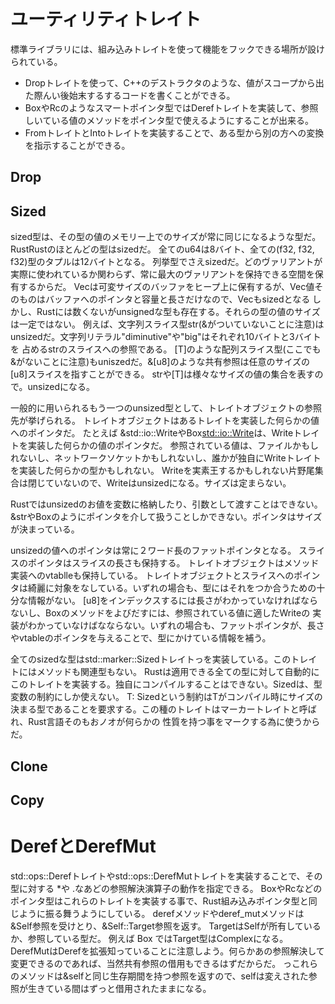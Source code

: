 # ユーティリティトレイト

標準ライブラリには、組み込みトレイトを使って機能をフックできる場所が設けられている。

* Dropトレイトを使って、C++のデストラクタのような、値がスコープから出た際んい後始末するするコードを書くことができる。
* Box<T>やRc<T>のようなスマートポインタ型ではDerefトレイトを実装して、参照しいている値のメソッドをポインタ型で使えるようにすることが出来る。
* From<T>トレイトとInto<T>トレイトを実装することで、ある型から別の方への変換を指示することができる。

## Drop


## Sized

sized型は、その型の値のメモリー上でのサイズが常に同じになるような型だ。RustRustのほとんどの型はsizedだ。
全てのu64は8バイト、全ての(f32, f32, f32)型のタプルは12バイトとなる。
列挙型でさえsizedだ。どのヴァリアントが実際に使われているか関わらず、常に最大のヴァリアントを保持できる空間を保有するからだ。
Vec<T>は可変サイズのバッファをヒープ上に保有するが、Vec値そのものはバッファへのポインタと容量と長さだけなので、Vec<T>もsizedとなる
しかし、Rustには数くないがunsignedな型も存在する。それらの型の値のサイズは一定ではない。
例えば、文字列スライス型str(&がついていないことに注意)はunsizedだ。文字列リテラル"diminutive"や"big"はそれぞれ10バイトと3バイトを
占めるstrのスライスへの参照である。
[T]のような配列スライス型(ここでも&がないことに注意)もuniszedだ。&[u8]のような共有参照は任意のサイズの[u8]スライスを指すことができる。
strや[T]は様々なサイズの値の集合を表すので。unsizedになる。

一般的に用いられるもう一つのunsized型として、トレイトオブジェクトの参照先が挙げられる。
トレイトオブジェクトはあるトレイトを実装した何らかの値へのポインタだ。
たとえば &std::io::WriteやBox<std::io::Write>は、Writeトレイトを実装した何らかの値のポインタだ。
参照されている値は、ファイルかもしれないし、ネットワークソケットかもしれないし、誰かが独自にWriteトレイトを実装した何らかの型かもしれない。
Writeを実素王するかもしれない片野尾集合は閉じていないので、Writeはunsizedになる。サイズは定まらない。

 Rustではunsizedのお値を変数に格納したり、引数として渡すことはできない。
&strやBox<Write>のようにポインタを介して扱うことしかできない。ポインタはサイズが決まっている。

unsizedの値へのポインタは常に２ワード長のファットポインタとなる。
スライスのポインタはスライスの長さも保持する。
トレイトオブジェクトはメソッド実装へのvtablleも保持している。
 トレイトオブジェクトとスライスへのポインタは綺麗に対象をなしている。いずれの場合も、型にはそれをつか合うための十分な情報がない。
[u8]をインデックスするには長さがわかっていなければならないし、Box<Write>のメソッドをよびだすには、参照されている値に適したWriteの
実装がわかっていなけばなならない。いずれの場合も、ファットポインタが、長さやvtableのポインタを与えることで、型にかけている情報を補う。

全てのsizedな型はstd::marker::Sizedトレイトっを実装している。このトレイトにはメソッドも関連型もない。
Rustは適用できる全ての型に対して自動的にこのトレイトを実装する。独自にコンパイルすることはできない。Sizedは、型変数の制約にしか使えない。
T: Sizedという制約はTがコンパイル時にサイズの決まる型であることを要求する。この種のトレイトはマーカートレイトと呼ばれ、Rust言語そのもおノオが何らかの
性質を持つ事をマークする為に使うからだ。

## Clone

## Copy

# DerefとDerefMut

std::ops::Derefトレイトやstd::ops::DerefMutトレイトを実装することで、その型に対する *や .なあどの参照解決演算子の動作を指定できる。
Box<T>やRc<T>などのポインタ型はこれらのトレイトを実装する事で、Rust組み込みポインタ型と同じように振る舞うようにしている。
derefメソッドやderef_mutメソッドは&Self参照を受けとり、&Self::Target参照を返す。
TargetはSelfが所有しているか、参照している型だ。
例えば  Box <Complex>ではTarget型はComplexになる。
DerefMutはDerefを拡張知っていることに注意しよう。何らかあの参照解決して変更できるのであれば、当然共有参照の借用もできるはずだからだ。
っこれらのメソッドは&selfと同じ生存期間を持つ参照を返すので、selfは変えされた参照が生きている間はずっと借用されたままになる。